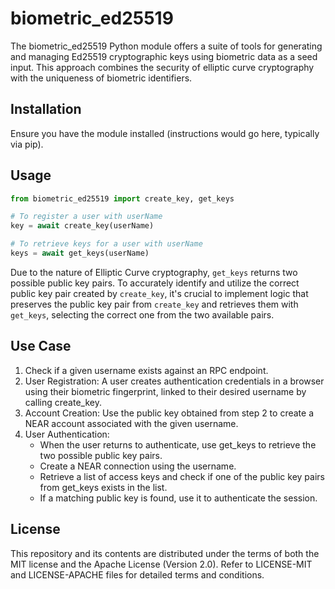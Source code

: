 # biometric_ed25519

The biometric_ed25519 Python module offers a suite of tools for generating and managing Ed25519 cryptographic keys using biometric data as a seed input. This approach combines the security of elliptic curve cryptography with the uniqueness of biometric identifiers.

## Installation

Ensure you have the module installed (instructions would go here, typically via pip).

## Usage

```python
from biometric_ed25519 import create_key, get_keys

# To register a user with userName
key = await create_key(userName)

# To retrieve keys for a user with userName
keys = await get_keys(userName)
```
Due to the nature of Elliptic Curve cryptography, `get_keys` returns two possible public key pairs. To accurately identify and utilize the correct public key pair created by `create_key`, it's crucial to implement logic that preserves the public key pair from `create_key` and retrieves them with `get_keys`, selecting the correct one from the two available pairs.

## Use Case

1. Check if a given username exists against an RPC endpoint.
2. User Registration: A user creates authentication credentials in a browser using their biometric fingerprint, linked to their desired username by calling create_key.
3. Account Creation: Use the public key obtained from step 2 to create a NEAR account associated with the given username.
4. User Authentication:
    * When the user returns to authenticate, use get_keys to retrieve the two possible public key pairs.
    * Create a NEAR connection using the username.
    * Retrieve a list of access keys and check if one of the public key pairs from get_keys exists in the list.
    * If a matching public key is found, use it to authenticate the session.

## License

This repository and its contents are distributed under the terms of both the MIT license and the Apache License (Version 2.0). Refer to LICENSE-MIT and LICENSE-APACHE files for detailed terms and conditions.